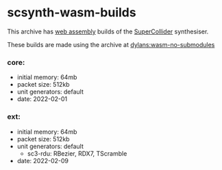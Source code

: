 # scsynth-wasm-builds

This archive has [web assembly](https://webassembly.org/) builds of the [SuperCollider](https://www.audiosynth.com/) synthesiser.

These builds are made using the archive at [dylans:wasm-no-submodules](https://github.com/dylans/supercollider/tree/wasm-no-submodules)

### core:

- initial memory: 64mb
- packet size: 512kb
- unit generators: default
- date: 2022-02-01

### ext:

- initial memory: 64mb
- packet size: 512kb
- unit generators: default
  + sc3-rdu: RBezier, RDX7, TScramble
- date: 2022-02-09

